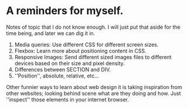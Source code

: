 # A reminders for myself.

Notes of topic that I do not know enough.
    I will just put that aside for the time being, and later we can dig it in.

1. Media queries: Use different CSS for different screen sizes.
2. Flexbox: Learn more about positioning content in CSS.
3. Responsive Images: Send different sized images files to different devices based on their size and pixel density.
4. Differences between SECTION and DIV.
5. ''Position'', absolute, relative, etc...

Other funnier ways to learn about web design it is taking inspiration from other websites; looking behind scene what are they doing and how. Just ''inspect'' those elements in your internet browser. 